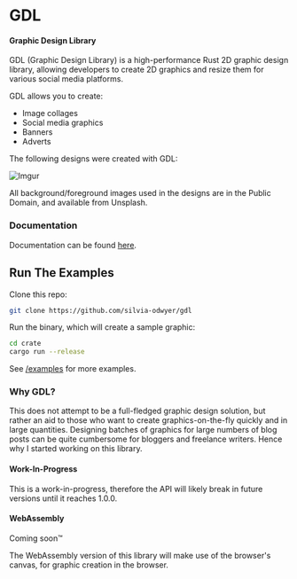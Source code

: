 # GDL

#### Graphic Design Library

GDL (Graphic Design Library) is a high-performance Rust 2D graphic design library, allowing developers to create 2D graphics and resize them 
for various social media platforms. 

GDL allows you to create:
- Image collages
- Social media graphics
- Banners
- Adverts 

The following designs were created with GDL:

![Imgur](http://i.imgur.com/coOmEVQ.png)


All background/foreground images used in the designs are in the Public Domain, and available from Unsplash.

### Documentation
Documentation can be found [here](https://silvia-odwyer.github.io/gdl/docs/gdl/index.html).

## Run The Examples

<!-- ## Cargo Status -->
<!-- `GDL` can be installed via Cargo by declaring the following dependency in your Cargo.toml file:
```toml
[dependencies]
GDL-rs = "*"
``` -->

Clone this repo:
```sh
git clone https://github.com/silvia-odwyer/gdl
```

Run the binary, which will create a sample graphic:
```sh
cd crate
cargo run --release 
```

See [/examples](https://github.com/silvia-odwyer/gdl/tree/master/crate/examples) for more examples.

### Why GDL?
This does not attempt to be a full-fledged graphic design solution, but rather an aid to those who want to create graphics-on-the-fly quickly and in large quantities.
Designing batches of graphics for large numbers of blog posts can be quite cumbersome for bloggers and freelance writers. Hence why I started working on this library.

#### Work-In-Progress
This is a work-in-progress, therefore the API will likely break in future versions until it reaches 1.0.0. 

#### WebAssembly
Coming soon:tm:

The WebAssembly version of this library will make use of the browser's canvas, for graphic creation in the browser.

<!-- 
### Native Use
GDL contains native-only functions for opening files from the filesystem. 

When an image is opened, it is converted to a `GDLImage` type, which can then be passed into any image processing function, and the `GDLImage` value is accordingly edited.

Getting started is relatively straightforward, this code snippet is all you need to get started:
```rust
extern crate GDL;
fn main() {

}
```

See the documentation for a full list of effects which you can apply. All functions take in a `GDLImage` similar to above.

### 🚴 Get Started With WebAssembly 

##### 🔋 Batteries Included

This repo comes pre-configured with a quick-start demo, which hooks into a Webpack build pipeline, and provides all WASM-friendly functions.

***WARNING***: Running WASM code in development mode is ***significantly*** slower than in production mode (often up to 10 times),
so don't be disheartened if the JS alternatives outperform WASM. For the blazing speeds promised, make sure to build the 
project under production mode with `npm run build` and visit `dist/index.html`. 

* `npm run start` -- Serve the project locally for development at
  `http://localhost:8080`.

* `npm run build` -- Bundle the project (in production mode).

##### WebAssembly Use
To allow for universal communication between the core Rust library and WebAssembly, the functions have been generalised to allow for both native and in-browser use. 

Due to this, image data from the browser must first be converted to a GDLImage before being passed to the image processing functions. 

The GDLImage can then be converted back to JS-compatible ImageData so that it can be displayed in-browser.

See the code snippet below:
```js
function filterImage(event) {
    var canvas = document.getElementById("canvas");
    var ctx = canvas.getContext("2d");
    
    ctx.drawImage(newimg, 0, 0);
    
    // Get the image data from the image
    let imgData = ctx.getImageData(0, 0, canvas.width, canvas.height);

    // Convert the ImageData to a GDLImage (so that it can communicate with the core Rust library)
    let rust_image = module.open_image(imgData, canvas.width, canvas.height);

    // Filter the image, the GDLImage's raw pixels are modified and 
    // the GDLImage is returned
    let new_image = module.filter(rust_image, filter_name);

    // Convert the GDLImage's raw pixels to JS-compatible ImageData
    let new_pixels = module.to_image_data(new_image);
    
    // Place the pixels back on the canvas
    ctx.putImageData(new_pixels, 0, 0);
  }
```

Not all functions available in the core Rust library are available in WebAssembly (currently investigating this). Only WASM-friendly functions have been annotated with #[wasm_bindgen]. All supported WASM functions are displayed in the starter demo.  -->

<!-- 
## Modules 
GDL contains a series of modules, which include:

- `text`: Add text, bordered text with TTF fonts.
- `collage`: Create collages, groups of images, image grids, etc.
- `elements`: Preset and customisable elements consisting of icons, shapes, gradients, etc. 
- `background`: Patterns and backgrounds.  
- `multiple`: A module for dealing with multiple images, such as watermarking images, etc.,
- `correction`: Hue rotation, adjusting saturation, lightening/darkening: all techniques available in multiple colour spaces, which lead to varying effects.

All effects and filters can be viewed below and on the official website.

## 📚 Documentation
View the official [documentation here](https://silvia-odwyer.github.io/GDL/docs/GDL/index.html). 


## Building For Production

#### Native
You can edit the binary file in the `bin` dir to create an executable or a command-line app, for example. 

Then, to build this executable for native use in release mode:

```sh
cd crate 
cargo build --release
```

#### WebAssembly
To build the example under production mode:

```sh
npm run build
```

Check the `dist` folder for the outputted static files, which can be deployed to a live server.


## Contributing

GDL is always ready for new filters and functions, so if you'd like to contribute, we're always ready to accept new Pull Requests or investigate new issues. 

## Authors

* **Silvia O'Dwyer** - [GitHub Profile](https://github.com/silvia-odwyer)
* **Future You(?)** - (See Contributing above ;) 

## License

This project is licensed under the Apache 2.0 License - see the [LICENSE.md](LICENSE.md) file for details. -->